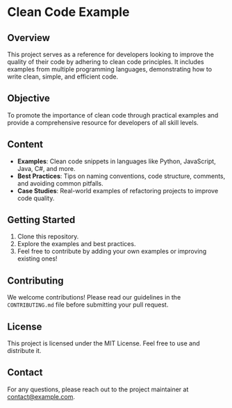 # Clean Code Example

## Overview
This project serves as a reference for developers looking to improve the quality of their code by adhering to clean code principles. It includes examples from multiple programming languages, demonstrating how to write clean, simple, and efficient code.

## Objective
To promote the importance of clean code through practical examples and provide a comprehensive resource for developers of all skill levels.

## Content
- **Examples**: Clean code snippets in languages like Python, JavaScript, Java, C#, and more.
- **Best Practices**: Tips on naming conventions, code structure, comments, and avoiding common pitfalls.
- **Case Studies**: Real-world examples of refactoring projects to improve code quality.

## Getting Started
1. Clone this repository.
2. Explore the examples and best practices.
3. Feel free to contribute by adding your own examples or improving existing ones!

## Contributing
We welcome contributions! Please read our guidelines in the `CONTRIBUTING.md` file before submitting your pull request.

## License
This project is licensed under the MIT License. Feel free to use and distribute it.

## Contact
For any questions, please reach out to the project maintainer at contact@example.com.
